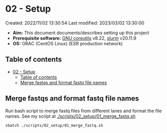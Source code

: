 # 02 - Setup

Created: 2022/11/02 13:30:54
Last modified: 2023/03/02 13:30:00

- **Aim:** This document documents/describes setting up this project
- **Prerequisite software:** [GNU coreutils](https://www.gnu.org/software/coreutils/) v8.22, [slurm](https://slurm.schedmd.com/overview.html) v20.11.9
- **OS:** ORAC (CentOS Linux) (ESR production network)

## Table of contents

- [02 - Setup](#02---setup)
  - [Table of contents](#table-of-contents)
  - [Merge fastqs and format fastq file names](#merge-fastqs-and-format-fastq-file-names)

## Merge fastqs and format fastq file names

Run bash script to merge fastq files from different lanes and format the file names. See my script at [./scripts/02_setup/01_merge_fastq.sh](https://github.com/leahkemp/hyperparathyroid_analysis_20221102/blob/main/scripts/02_setup/01_merge_fastq.sh)

```bash
sbatch ./scripts/02_setup/01_merge_fastq.sh
```
